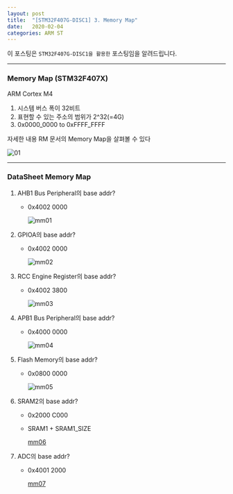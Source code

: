 ```yaml
---
layout: post
title:  "[STM32F407G-DISC1] 3. Memory Map"
date:   2020-02-04
categories: ARM ST
---
```


이 포스팅은 `STM32F407G-DISC1을 활용한` 포스팅임을 알려드립니다.

---
### Memory Map (STM32F407X)

ARM Cortex M4
1. 시스템 버스 폭이 32비트
2. 표현할 수 있는 주소의 범위가 2^32(=4G)
3. 0x0000_0000 to 0xFFFF_FFFF

자세한 내용 RM 문서의 Memory Map을 살펴볼 수 있다

![01](https://drive.google.com/uc?id=1t_3kLrSm1KUw8-FdSsIEAA-GHyB6094N)

---
### DataSheet Memory Map

1. AHB1 Bus Peripheral의 base addr?
    - 0x4002 0000

        ![mm01](https://drive.google.com/uc?id=1ZPymjh4v_QvmEtvwKivdi0OdhpuQ3BJs)

2. GPIOA의 base addr?
    - 0x4002 0000

        ![mm02](https://drive.google.com/uc?id=1ZPymjh4v_QvmEtvwKivdi0OdhpuQ3BJs)

3. RCC Engine Register의 base addr?
    - 0x4002 3800

        ![mm03](https://drive.google.com/uc?id=12YNDkoEJgM9cKqUXDTzHFQJJeElqX9A_)

4. APB1 Bus Peripheral의 base addr?
    - 0x4000 0000

        ![mm04](https://drive.google.com/uc?id=1neM6r3Xm-xyOyYL-iyKAVvixPGOPDymT)

5. Flash Memory의 base addr?
    - 0x0800 0000

        ![mm05](https://drive.google.com/uc?id=1k0oYtgnxVTyv6ad3REuW8L4BlVksT71P)

6. SRAM2의 base addr?
    - 0x2000 C000
    - SRAM1 + SRAM1_SIZE

        [mm06](https://drive.google.com/uc?id=19yxMJKGS7_NrKvnl3kAnpskIysxdARNU)

7. ADC의 base addr?
    - 0x4001 2000

        [mm07](https://drive.google.com/uc?id=1S69iDvogg0xvSG0BUqq5j-PWDMFhln5c)
